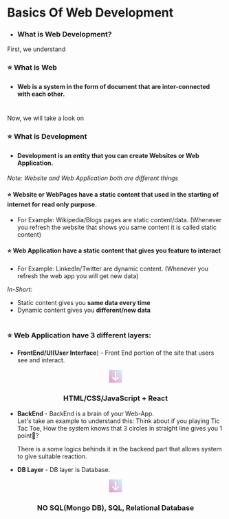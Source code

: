 # Basics Of Web Development

- ### What is **Web Development**?

First, we understand<h3>⭐ What is **Web**</h3>

- #### Web is a system in the form of document that are inter-connected with each other.

#

Now, we will take a look on<h3>⭐ What is **Development**</h3>

- #### Development is an entity that you can create Websites or Web Application.

*Note: Website and Web Application both are different things*

<h4>⭐ Website or WebPages have a static content that used in the starting of internet for read only purpose.</h4>

- For Example: Wikipedia/Blogs pages are static content/data. (Whenever you refresh the website that shows you same content it is called static content)

<h4>⭐ Web Application have a static content that gives you feature to interact</h4>

- For Example: LinkedIn/Twitter are dynamic content. (Whenever you refresh the web app you will get new data)


*In-Short:*
- Static content gives you **same data every time**
- Dynamic content gives you **different/new data**

#

### ⭐ Web Application have **3** different layers:

- **FrontEnd/UI(User Interface**) - Front End portion of the site that users see and interact.

<div align="center">
    <img src="./assets/down.png" height="30" />
</div>

<div align="center">
    <h3>HTML/CSS/JavaScript + React</h3>
</div>

- **BackEnd** - BackEnd is a brain of your Web-App. <br>
  Let's take an example to understand this: Think about if you playing Tic Tac Toe, How the system knows that 3 circles in straight line gives you 1 point🤔?
  
  There is a some logics behinds it in the backend part that allows system to give suitable reaction.

- **DB Layer** - DB layer is Database.

<div align="center">
    <img src="./assets/down.png" height="30" />
</div>

<div align="center">
    <h3>NO SQL(Mongo DB), SQL, Relational Database</h3>
</div>